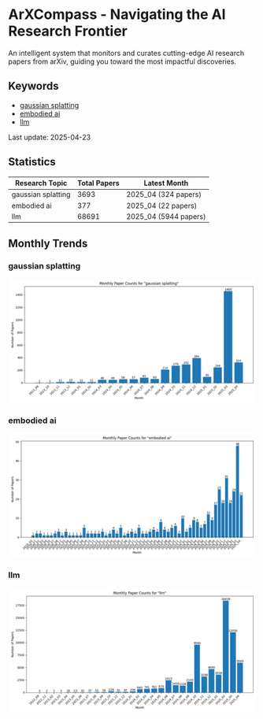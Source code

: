# ArXCompass - Navigating the AI Research Frontier
An intelligent system that monitors and curates cutting-edge AI research papers from arXiv, guiding you toward the most impactful discoveries.

## Keywords

- [gaussian splatting](gaussian_splatting/)
- [embodied ai](embodied_ai/)
- [llm](llm/)

Last update: 2025-04-23

## Statistics

| Research Topic | Total Papers | Latest Month |
| --- | --- | --- |
| gaussian splatting | 3693 | 2025_04 (324 papers) |
| embodied ai | 377 | 2025_04 (22 papers) |
| llm | 68691 | 2025_04 (5944 papers) |

## Monthly Trends

### gaussian splatting

![Monthly Paper Counts for gaussian splatting](gaussian_splatting/monthly_stats.png)

### embodied ai

![Monthly Paper Counts for embodied ai](embodied_ai/monthly_stats.png)

### llm

![Monthly Paper Counts for llm](llm/monthly_stats.png)

